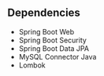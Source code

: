 ## Dependencies

- Spring Boot Web
- Spring Boot Security
- Spring Boot Data JPA
- MySQL Connector Java
- Lombok